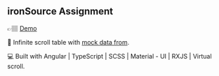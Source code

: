 ## ironSource Assignment 

👉🏽 [Demo](https://iron-source-project.netlify.app/)

🌟 Infinite scroll table with [mock data from](https://www.mockapi.io/docs). 

💻 Built with Angular | TypeScript | SCSS | Material - UI | RXJS | Virtual scroll.
